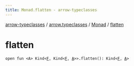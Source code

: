 ```yaml
---
title: Monad.flatten - arrow-typeclasses
---
```


[arrow-typeclasses](../../index.html) / [arrow.typeclasses](../index.html) / [Monad](index.html) / [flatten](./flatten.html)

# flatten

`open fun <A> Kind<`[`F`](index.html#F)`, Kind<`[`F`](index.html#F)`, `[`A`](flatten.html#A)`>>.flatten(): Kind<`[`F`](index.html#F)`, `[`A`](flatten.html#A)`>`